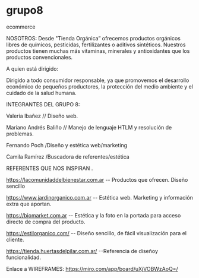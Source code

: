 # grupo8
ecommerce

NOSOTROS: 
 Desde "Tienda Orgánica” ofrecemos productos orgánicos libres de químicos, pesticidas, fertilizantes o aditivos sintéticos. Nuestros productos tienen muchas más vitaminas, minerales y antioxidantes que los productos convencionales. 

  

A quien está dirigido:  

Dirigido a todo consumidor responsable, ya que promovemos el desarrollo económico de pequeños productores, la protección del medio ambiente y el cuidado de la salud humana. 

 

INTEGRANTES DEL GRUPO 8: 

Valeria Ibañez // Diseño web. 

Mariano Andrés Baliño // Manejo de lenguaje HTLM y resolución de problemas. 

Fernando Poch /Diseño y estética web/marketing 

Camila Ramírez /Buscadora de referentes/estética  

REFERENTES QUE NOS INSPIRAN . 

https://lacomunidaddelbienestar.com.ar -- Productos que ofrecen. Diseño sencillo 

https://www.jardinorganico.com.ar -- Estética web. Marketing y información extra que aportan. 

https://biomarket.com.ar -- Estética y la foto en la portada para acceso directo de compra del producto. 

https://estilorganico.com/ -- Diseño sencillo, de fácil visualización para el cliente. 

https://tienda.huertasdelpilar.com.ar/ --Referencia de diseñoy funcionalidad.

 Enlace a WIREFRAMES: https://miro.com/app/board/uXjVOBWzAoQ=/
 


